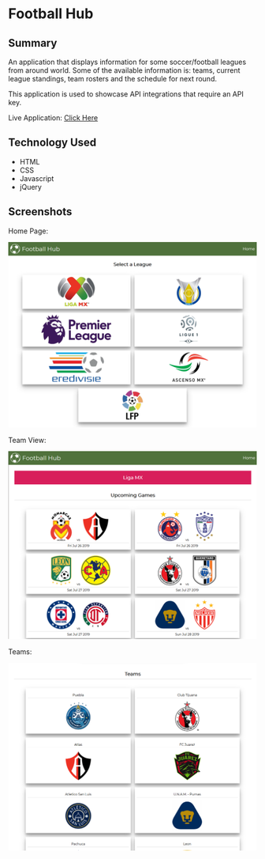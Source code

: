 # Football Hub

## Summary 
An application that displays information for some soccer/football leagues from around world.
Some of the available information is: teams, current league standings, team rosters and the schedule for next round.

This application is used to showcase API integrations that require an API key. 

Live Application: [Click Here](https://caco0830.github.io/api-hack/)

## Technology Used

- HTML
- CSS
- Javascript
- jQuery

## Screenshots

Home Page:

![Home](screenshots/home.png)

Team View:

![Team View](screenshots/schedule.PNG)

Teams:

![Teams](screenshots/teams.png)
